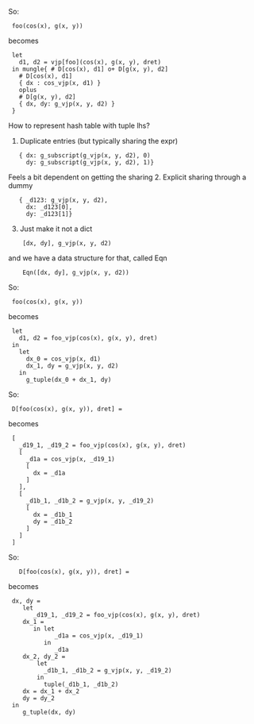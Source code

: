 So:
```
 foo(cos(x), g(x, y))
```
becomes
```
 let
   d1, d2 = vjp[foo](cos(x), g(x, y), dret)
 in mungle{ # D[cos(x), d1] o+ D[g(x, y), d2]
   # D[cos(x), d1]
   { dx : cos_vjp(x, d1) }
   oplus
   # D[g(x, y), d2]
   { dx, dy: g_vjp(x, y, d2) }
 }
```

How to represent hash table with tuple lhs?
1. Duplicate entries (but typically sharing the expr)
```
   { dx: g_subscript(g_vjp(x, y, d2), 0)
     dy: g_subscript(g_vjp(x, y, d2), 1)}
```
   Feels a bit dependent on getting the sharing
2. Explicit sharing through a dummy
```
   { _d123: g_vjp(x, y, d2),
     dx: _d123[0],
     dy: _d123[1]}
```
3. Just make it not a dict
```
    [dx, dy], g_vjp(x, y, d2)
```
   and we have a data structure for that, called Eqn
```
    Eqn([dx, dy], g_vjp(x, y, d2))
```

So:
```
 foo(cos(x), g(x, y))
```
becomes
```
 let
   d1, d2 = foo_vjp(cos(x), g(x, y), dret)
 in
   let
     dx_0 = cos_vjp(x, d1)
     dx_1, dy = g_vjp(x, y, d2)
   in
     g_tuple(dx_0 + dx_1, dy)
```

So:
```
 D[foo(cos(x), g(x, y)), dret] =
```
becomes
```
 [
   _d19_1, _d19_2 = foo_vjp(cos(x), g(x, y), dret)
   [
     _d1a = cos_vjp(x, _d19_1)
     [
       dx = _d1a
     ]
   ],
   [
     _d1b_1, _d1b_2 = g_vjp(x, y, _d19_2)
     [
       dx = _d1b_1
       dy = _d1b_2
     ]
   ]
 ]
```

So:
```
   D[foo(cos(x), g(x, y)), dret] =
```
becomes
```
 dx, dy =
    let
       _d19_1, _d19_2 = foo_vjp(cos(x), g(x, y), dret)
    dx_1 =
       in let
             _d1a = cos_vjp(x, _d19_1)
          in
             _d1a
    dx_2, dy_2 =
        let
          _d1b_1, _d1b_2 = g_vjp(x, y, _d19_2)
        in
          tuple(_d1b_1, _d1b_2)
    dx = dx_1 + dx_2
    dy = dy_2
 in
    g_tuple(dx, dy)
```
